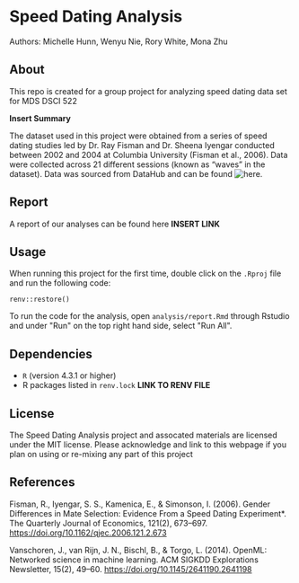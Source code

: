 # Speed Dating Analysis

Authors: Michelle Hunn, Wenyu Nie, Rory White, Mona Zhu

## About

This repo is created for a group project for analyzing speed dating data set for MDS DSCI 522

**Insert Summary**

The dataset used in this project were obtained from a series of speed dating studies led by Dr. Ray Fisman and Dr. Sheena Iyengar conducted between 2002 and 2004 at Columbia University (Fisman et al., 2006). Data were collected across 21 different sessions (known as “waves” in the dataset). Data was sourced from DataHub and can be found ![here](https://datahub.io/machine-learning/speed-dating).

## Report

A report of our analyses can be found here **INSERT LINK**

## Usage

When running this project for the first time, double click on the `.Rproj` file and run the following code:

```
renv::restore()
```

To run the code for the analysis, open `analysis/report.Rmd` through Rstudio and under "Run" on the top right hand side, select "Run All".

## Dependencies

* `R` (version 4.3.1 or higher)
* R packages listed in `renv.lock` **LINK TO RENV FILE**

## License

The Speed Dating Analysis project and assocated materials are licensed under the MIT license. Please acknowledge and link to this webpage if you plan on using or re-mixing any part of this project

## References

Fisman, R., Iyengar, S. S., Kamenica, E., & Simonson, I. (2006). Gender Differences in Mate Selection: Evidence From a Speed Dating Experiment*. The Quarterly Journal of Economics, 121(2), 673–697. https://doi.org/10.1162/qjec.2006.121.2.673

Vanschoren, J., van Rijn, J. N., Bischl, B., & Torgo, L. (2014). OpenML: Networked science in machine learning. ACM SIGKDD Explorations Newsletter, 15(2), 49–60. https://doi.org/10.1145/2641190.2641198
